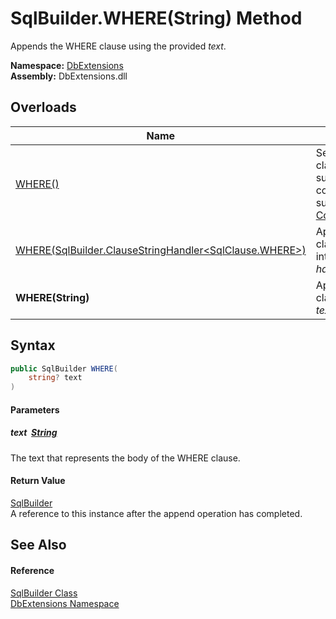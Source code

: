 SqlBuilder.WHERE(String) Method
===============================
Appends the WHERE clause using the provided *text*.
  
**Namespace:** [DbExtensions][1]  
**Assembly:** DbExtensions.dll

Overloads
---------

| Name                                                           | Description                                                                                                                                        |
| -------------------------------------------------------------- | -------------------------------------------------------------------------------------------------------------------------------------------------- |
| [WHERE()][2]                                                   | Sets WHERE as the next clause, to be used by subsequent calls to clause continuation methods, such as [_If(Boolean, ConditionalStringHandler)][3]. |
| [WHERE(SqlBuilder.ClauseStringHandler&lt;SqlClause.WHERE>)][4] | Appends the WHERE clause using the provided interpolated string *handler*.                                                                         |
| **WHERE(String)**                                              | Appends the WHERE clause using the provided *text*.                                                                                                |


Syntax
------

```csharp
public SqlBuilder WHERE(
	string? text
)
```

#### Parameters

##### *text*  [String][5]
The text that represents the body of the WHERE clause.

#### Return Value
[SqlBuilder][6]  
A reference to this instance after the append operation has completed.

See Also
--------

#### Reference
[SqlBuilder Class][6]  
[DbExtensions Namespace][1]  

[1]: ../README.md
[2]: WHERE.md
[3]: _If.md
[4]: WHERE_1.md
[5]: https://learn.microsoft.com/dotnet/api/system.string
[6]: README.md